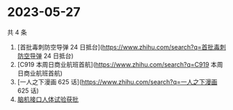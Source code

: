 # 2023-05-27

共 4 条

<!-- BEGIN ZHIHUSEARCH -->
<!-- 最后更新时间 Sat May 27 2023 20:11:11 GMT+0800 (China Standard Time) -->
1. [首批毒刺防空导弹 24 日抵台](https://www.zhihu.com/search?q=首批毒刺防空导弹 24 日抵台)
1. [C919 本周日商业航班首航](https://www.zhihu.com/search?q=C919 本周日商业航班首航)
1. [一人之下漫画 625 话](https://www.zhihu.com/search?q=一人之下漫画 625 话)
1. [脑机接口人体试验获批](https://www.zhihu.com/search?q=脑机接口人体试验获批)
<!-- END ZHIHUSEARCH -->
